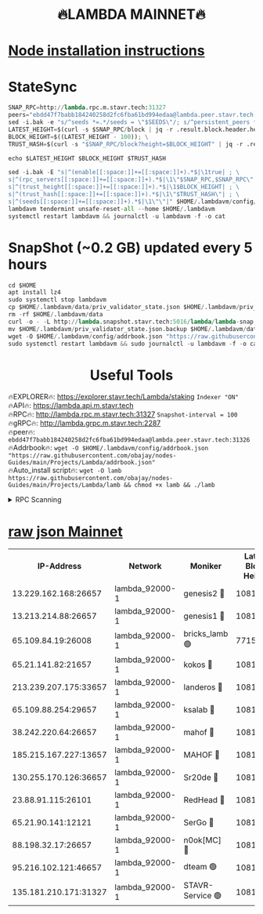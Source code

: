 <h1 align="center"> 🔥LAMBDA MAINNET🔥</h1>


[Node installation instructions](https://github.com/obajay/nodes-Guides/tree/main/Projects/Lambda)
=


# StateSync
```python
SNAP_RPC=http://lambda.rpc.m.stavr.tech:31327
peers="ebdd47f7babb184240258d2fc6fba61bd994edaa@lambda.peer.stavr.tech:31326" 
sed -i.bak -e "s/^seeds *=.*/seeds = \"$SEEDS\"/; s/^persistent_peers *=.*/persistent_peers = \"$PEERS\"/" $HOME/.lambdavm/config/config.toml
LATEST_HEIGHT=$(curl -s $SNAP_RPC/block | jq -r .result.block.header.height); \
BLOCK_HEIGHT=$((LATEST_HEIGHT - 100)); \
TRUST_HASH=$(curl -s "$SNAP_RPC/block?height=$BLOCK_HEIGHT" | jq -r .result.block_id.hash)

echo $LATEST_HEIGHT $BLOCK_HEIGHT $TRUST_HASH

sed -i.bak -E "s|^(enable[[:space:]]+=[[:space:]]+).*$|\1true| ; \
s|^(rpc_servers[[:space:]]+=[[:space:]]+).*$|\1\"$SNAP_RPC,$SNAP_RPC\"| ; \
s|^(trust_height[[:space:]]+=[[:space:]]+).*$|\1$BLOCK_HEIGHT| ; \
s|^(trust_hash[[:space:]]+=[[:space:]]+).*$|\1\"$TRUST_HASH\"| ; \
s|^(seeds[[:space:]]+=[[:space:]]+).*$|\1\"\"|" $HOME/.lambdavm/config/config.toml
lambdavm tendermint unsafe-reset-all --home $HOME/.lambdavm
systemctl restart lambdavm && journalctl -u lambdavm -f -o cat

```
# SnapShot (~0.2 GB) updated every 5 hours
```python
cd $HOME
apt install lz4
sudo systemctl stop lambdavm
cp $HOME/.lambdavm/data/priv_validator_state.json $HOME/.lambdavm/priv_validator_state.json.backup
rm -rf $HOME/.lambdavm/data
curl -o - -L http://lambda.snapshot.stavr.tech:5016/lambda/lambda-snap.tar.lz4 | lz4 -c -d - | tar -x -C $HOME/.lambdavm --strip-components 2
mv $HOME/.lambdavm/priv_validator_state.json.backup $HOME/.lambdavm/data/priv_validator_state.json
wget -O $HOME/.lambdavm/config/addrbook.json "https://raw.githubusercontent.com/obajay/nodes-Guides/main/Projects/Lambda/addrbook.json"
sudo systemctl restart lambdavm && sudo journalctl -u lambdavm -f -o cat
```
 <h1 align="center"> Useful Tools</h1>

🔥EXPLORER🔥:      https://explorer.stavr.tech/Lambda/staking	        `Indexer "ON"` \
🔥API🔥: 			 		 https://lambda.api.m.stavr.tech \
🔥RPC🔥:           http://lambda.rpc.m.stavr.tech:31327	              `Snapshot-interval = 100` \
🔥gRPC🔥:          http://lambda.grpc.m.stavr.tech:2287 \
🔥peer🔥:					 `ebdd47f7babb184240258d2fc6fba61bd994edaa@lambda.peer.stavr.tech:31326` \
🔥Addrbook🔥:    ```wget -O $HOME/.lambdavm/config/addrbook.json "https://raw.githubusercontent.com/obajay/nodes-Guides/main/Projects/Lambda/addrbook.json"``` \
🔥Auto_install script🔥: ```wget -O lamb https://raw.githubusercontent.com/obajay/nodes-Guides/main/Projects/Lambda/lamb && chmod +x lamb && ./lamb```


<details>
<summary>RPC Scanning</summary>

<h2 align="center"> We scan nodes in real time every 4 hours. And we provide the final result of RPC endpoints.
We cannot influence the operation of these nodes in any way. </h2>


```python
If Voting Power is higher than 0 --> then the Node is a validator of the network and may be subject to attack and be a potential threat to the chain.
```
```python
We marked such validators with a red symbol
```

</details>

[raw json Mainnet](https://rpc-check.lambm.stavr.tech/lambm/rpc-lambm-result.json)
=


<table><tr><th>IP-Address</th><th>Network</th><th>Moniker</th><th>Latest Block Height</th><th>Earliest Block Height</th><th>Catching Up</th><th>Tx Index</th><th>Voting Power</th><th>Scan Time</th></tr><tr><td>13.229.162.168:26657</td><td>lambda_92000-1</td><td>genesis2 🔴</td><td>10817396</td><td>1</td><td>False</td><td>on</td><td>16647211</td><td>2023-12-29T04:56:09.817156849UTC</td></tr><tr><td>13.213.214.88:26657</td><td>lambda_92000-1</td><td>genesis1 🔴</td><td>10817397</td><td>1</td><td>False</td><td>on</td><td>107835</td><td>2023-12-29T04:56:14.184958737UTC</td></tr><tr><td>65.109.84.19:26008</td><td>lambda_92000-1</td><td>bricks_lamb 🟢</td><td>7715743</td><td>7581001</td><td>False</td><td>on</td><td>0</td><td>2023-12-29T04:56:23.657619762UTC</td></tr><tr><td>65.21.141.82:21657</td><td>lambda_92000-1</td><td>kokos 🔴</td><td>10817397</td><td>7716001</td><td>False</td><td>off</td><td>546765</td><td>2023-12-29T04:56:16.610155171UTC</td></tr><tr><td>213.239.207.175:33657</td><td>lambda_92000-1</td><td>landeros 🔴</td><td>10817393</td><td>8136001</td><td>False</td><td>off</td><td>1251433</td><td>2023-12-29T04:56:04.179546491UTC</td></tr><tr><td>65.109.88.254:29657</td><td>lambda_92000-1</td><td>ksalab 🔴</td><td>10817397</td><td>8715001</td><td>False</td><td>on</td><td>504607</td><td>2023-12-29T04:56:19.844035583UTC</td></tr><tr><td>38.242.220.64:26657</td><td>lambda_92000-1</td><td>mahof 🔴</td><td>10817391</td><td>10131001</td><td>False</td><td>off</td><td>770350</td><td>2023-12-29T04:55:57.315116779UTC</td></tr><tr><td>185.215.167.227:13657</td><td>lambda_92000-1</td><td>MAHOF 🔴</td><td>10817397</td><td>10134001</td><td>False</td><td>on</td><td>2051510</td><td>2023-12-29T04:56:13.240605645UTC</td></tr><tr><td>130.255.170.126:36657</td><td>lambda_92000-1</td><td>Sr20de 🔴</td><td>10817393</td><td>10715001</td><td>False</td><td>off</td><td>671452</td><td>2023-12-29T04:56:04.580346164UTC</td></tr><tr><td>23.88.91.115:26101</td><td>lambda_92000-1</td><td>RedHead 🔴</td><td>10817394</td><td>10717394</td><td>False</td><td>off</td><td>553202</td><td>2023-12-29T04:56:04.829435874UTC</td></tr><tr><td>65.21.90.141:12121</td><td>lambda_92000-1</td><td>SerGo 🔴</td><td>10817397</td><td>10717397</td><td>False</td><td>off</td><td>10581745</td><td>2023-12-29T04:56:20.217785244UTC</td></tr><tr><td>88.198.32.17:26657</td><td>lambda_92000-1</td><td>n0ok[MC] 🔴</td><td>10817398</td><td>10717398</td><td>False</td><td>off</td><td>1578630</td><td>2023-12-29T04:56:23.312848799UTC</td></tr><tr><td>95.216.102.121:46657</td><td>lambda_92000-1</td><td>dteam 🟢</td><td>10817397</td><td>10810001</td><td>False</td><td>off</td><td>0</td><td>2023-12-29T04:56:19.433016684UTC</td></tr><tr><td>135.181.210.171:31327</td><td>lambda_92000-1</td><td>STAVR-Service 🟢</td><td>10817397</td><td>10813001</td><td>False</td><td>on</td><td>0</td><td>2023-12-29T04:56:19.013710923UTC</td></tr></table>
